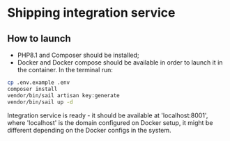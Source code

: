 # Shipping integration service

## How to launch
- PHP8.1 and Composer should be installed;
- Docker and Docker compose should be available in order to launch it in the container.
In the terminal run:
```bash
cp .env.example .env
composer install
vendor/bin/sail artisan key:generate
vendor/bin/sail up -d
```

Integration service is ready - it should be available at 'localhost:8001', where 'localhost' is the domain configured on Docker setup, it might be different depending on the Docker configs in the system.
